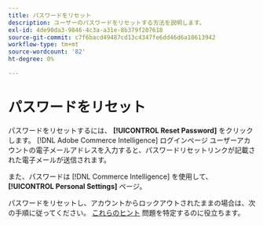```yaml
---
title: パスワードをリセット
description: ユーザーのパスワードをリセットする方法を説明します。
exl-id: 4de90da3-9846-4c3a-a31e-8b379f207618
source-git-commit: c7f6bacd49487cd13c4347fe6dd46d6a10613942
workflow-type: tm+mt
source-wordcount: '82'
ht-degree: 0%

---
```


# パスワードをリセット

パスワードをリセットするには、 **[!UICONTROL Reset Password]** をクリックします。 [!DNL Adobe Commerce Intelligence] ログインページ ユーザーアカウントの電子メールアドレスを入力すると、パスワードリセットリンクが記載された電子メールが送信されます。

また、パスワードは [!DNL Commerce Intelligence] を使用して、 **[!UICONTROL Personal Settings]** ページ。

パスワードをリセットし、アカウントからロックアウトされたままの場合は、次の手順に従ってください。 [これらのヒント](https://experienceleague.adobe.com/docs/commerce-knowledge-base/kb/troubleshooting/miscellaneous/troubleshooting-mbi-account-lockout.html) 問題を特定するのに役立ちます。
